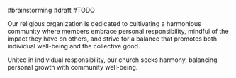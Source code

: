 #brainstorming #draft #TODO

Our religious organization is dedicated to cultivating a harmonious community where members embrace personal responsibility, mindful of the impact they have on others, and strive for a balance that promotes both individual well-being and the collective good.


United in individual responsibility, our church seeks harmony, balancing personal growth with community well-being.

